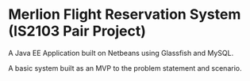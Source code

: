 # Merlion Flight Reservation System (IS2103 Pair Project)
A Java EE Application built on Netbeans using Glassfish and MySQL.

A basic system built as an MVP to the problem statement and scenario.
